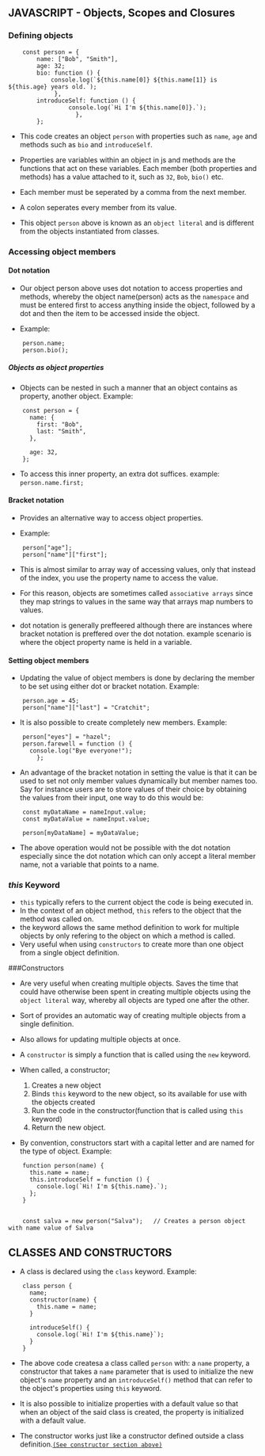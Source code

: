 ## JAVASCRIPT - Objects, Scopes and Closures

### Defining objects

```
	const person = {
		name: ["Bob", "Smith"],
		age: 32;
		bio: function () {
			console.log(`${this.name[0]} ${this.name[1]} is ${this.age} years old.`);
		     },
		introduceSelf: function () {
				 console.log(`Hi I'm ${this.name[0]}.`);
			       },
		};
```

- This code creates an object `person` with properties such as `name`, `age` and methods such as `bio` and `introduceSelf`.

- Properties are variables within an object in js and methods are the functions that act on these variables. Each member (both properties and methods) has a value attached to it, such as `32`, `Bob`, `bio()` etc.

- Each member must be seperated by a comma from the next member.
- A colon seperates every member from its value.

- This object `person` above is known as an `object literal` and is different from the objects instantiated from classes.

### Accessing object members
#### Dot notation

- Our object person above uses dot notation to access properties and methods, whereby the object name(person) acts as the `namespace` and must be entered first to access anything inside the object, followed by a dot and then the item to be accessed inside the object.

- Example:

```
	person.name;
	person.bio();
```

##### Objects as object properties

- Objects can be nested in such a manner that an object contains as property, another object. Example:

```
	const person = {
	  name: {
	    first: "Bob",
	    last: "Smith",
	  },
	  
	  age: 32,
	};
```

- To access this inner property, an extra dot suffices. example: `person.name.first;`

#### Bracket notation

- Provides an alternative way to access object properties.

- Example: 
```
	person["age"];
	person["name"]["first"];
```

- This is almost similar to array way of accessing values, only that instead of the index, you use the property name to access the value.

- For this reason, objects are sometimes called `associative arrays` since they map strings to values in the same way that arrays map numbers to values.

- dot notation is generally preffeered although there are instances where bracket notation is preffered over the dot notation. example scenario is where the object property name is held in a variable.


#### Setting object members

- Updating the value of object members is done by declaring the member to be set using either dot or bracket notation. Example:

```
	person.age = 45;
	person["name"]["last"] = "Cratchit";
```

- It is also possible to create completely new members. Example:

```
	person["eyes"] = "hazel";
	person.farewell = function () {
	  console.log("Bye everyone!");
        };
```

- An advantage of the bracket notation in setting the value is that it can be used to set not only member values dynamically but member names too. Say for instance users are to store values of their choice by obtaining the values from their input, one way to do this would be:

```
	const myDataName = nameInput.value;
	const myDataValue = nameInput.value;

	person[myDataName] = myDataValue;
```

- The above operation would not be possible with the dot notation especially since the dot notation which can only accept a literal member name, not a variable that points to a name.


### **_this_** Keyword

- `this` typically refers to the current object the code is being executed in.
- In the context of an object method, `this` refers to the object that the method was called on.
- the keyword allows the same method definition to work for multiple objects by only refering to the object on which a method is called.
-  Very useful when using `constructors` to create more than one object from a single object definition.


###Constructors

- Are very useful when creating multiple objects. Saves the time that could have otherwise been spent in creating multiple objects using the `object literal` way, whereby all objects are typed one after the other.

- Sort of provides an automatic way of creating multiple objects from a single definition.

- Also allows for updating multiple objects at once.

- A `constructor` is simply a function that is called using the `new` keyword.

- When called, a constructor;
	1. Creates a new object
	2. Binds `this` keyword to the new object, so its available for use with the objects created
	3. Run the code in the constructor(function that is called using `this` keyword)
	4. Return the new object.

- By convention, constructors start with a capital letter and are named for the type of object. Example:

```
	function person(name) {
	  this.name = name;
	  this.introduceSelf = function () {
	    console.log(`Hi! I'm ${this.name}.`);
	  };
	}


	const salva = new person("Salva");   // Creates a person object with name value of Salva

```

## CLASSES AND CONSTRUCTORS

- A class is declared using the `class` keyword. Example:

```
	class person {
	  name;
	  constructor(name) {
	    this.name = name;
	  }

	  introduceSelf() {
	    console.log(`Hi! I'm ${this.name}`);
	  }
	}
```

- The above code createsa a class called `person` with: a `name` property, a constructor that takes a `name` parameter that is used to initialize the new object's `name` property and an `introduceSelf()` method that can refer to the object's properties using `this` keyword.

- It is also possible to initialize properties with a default value so that when an object of the said class is created, the property is initialized with a default value.

- The constructor works just like a constructor defined outside a class definition.[`(See constructor section above)`](#Constructors)
